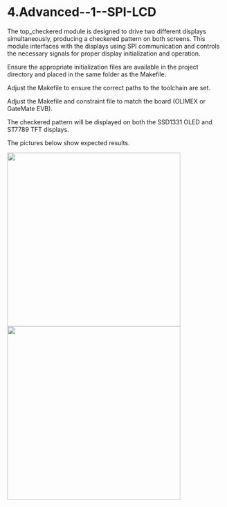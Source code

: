 # 4.Advanced--1--SPI-LCD

The top_checkered module is designed to drive two different displays simultaneously, producing a checkered pattern on both screens. This module interfaces with the displays using SPI communication and controls the necessary signals for proper display initialization and operation.

Ensure the appropriate initialization files are available in the project directory and placed in the same folder as the Makefile.

Adjust the Makefile to ensure the correct paths to the toolchain are set.

Adjust the Makefile and constraint file to match the board (OLIMEX or GateMate EVB).

The checkered pattern will be displayed on both the SSD1331 OLED and ST7789 TFT displays. 

The pictures below show expected results. 

 <img src="https://github.com/user-attachments/assets/0b848695-ef76-469c-b52a-f559f629584c" width="400">


 <img src="https://github.com/user-attachments/assets/0143bf72-9290-487f-890b-e4656e350a45" width="400">
